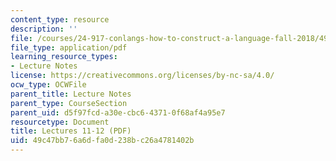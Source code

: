 ```yaml
---
content_type: resource
description: ''
file: /courses/24-917-conlangs-how-to-construct-a-language-fall-2018/49c47bb76a6dfa0d238bc26a4781402b_MIT24_917f18_lec11_agreement.pdf
file_type: application/pdf
learning_resource_types:
- Lecture Notes
license: https://creativecommons.org/licenses/by-nc-sa/4.0/
ocw_type: OCWFile
parent_title: Lecture Notes
parent_type: CourseSection
parent_uid: d5f97fcd-a30e-cbc6-4371-0f68af4a95e7
resourcetype: Document
title: Lectures 11-12 (PDF)
uid: 49c47bb7-6a6d-fa0d-238b-c26a4781402b
---
```

